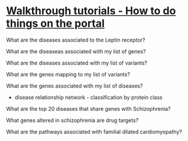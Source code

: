 # [Walkthrough tutorials - How to do things on the portal](https://blog.opentargets.org/ghost/editor/11/)

What are the diseases associated to the Leptin receptor?

What are the diseaseas associated with my list of genes?

What are the diseases associated with my list of variants?

What are the genes mapping to my list of variants?

What are the genes associated with my list of diseases?  
- disease relationship network - classification by protein class

What are the top 20 diseases that share genes with Schizophrenia?

What genes altered in schizophrenia are drug targets?

What are the pathways associated with familial dilated cardiomyopathy?


